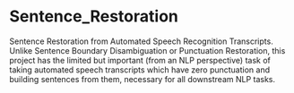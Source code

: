 # Sentence_Restoration
Sentence Restoration from Automated Speech Recognition Transcripts. Unlike Sentence Boundary Disambiguation or Punctuation Restoration, this project has the limited but important (from an NLP perspective) task of taking automated speech transcripts which have zero punctuation and building sentences from them, necessary for all downstream NLP tasks.
